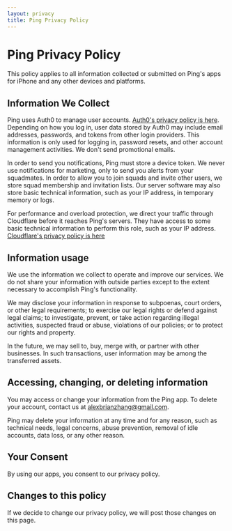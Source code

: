 ```yaml
---
layout: privacy
title: Ping Privacy Policy
---
```


# Ping Privacy Policy

This policy applies to all information collected or submitted on Ping's apps for iPhone and any other devices and platforms.

## Information We Collect

Ping uses Auth0 to manage user accounts. [Auth0's privacy policy is here](https://auth0.com/privacy). Depending on how you log in, user data stored by Auth0 may include email addresses, passwords, and tokens from other login providers. This information is only used for logging in, password resets, and other account management activities. We don't send promotional emails.

In order to send you notifications, Ping must store a device token. We never use notifications for marketing, only to send you alerts from your squadmates. In order to allow you to join squads and invite other users, we store squad membership and invitation lists. Our server software may also store basic technical information, such as your IP address, in temporary memory or logs.

For performance and overload protection, we direct your traffic through Cloudflare before it reaches Ping's servers. They have access to some basic technical information to perform this role, such as your IP address. [Cloudflare's privacy policy is here](https://www.cloudflare.com/privacypolicy)

## Information usage

We use the information we collect to operate and improve our services. We do not share your information with outside parties except to the extent necessary to accomplish Ping's functionality. 

We may disclose your information in response to subpoenas, court orders, or other legal requirements; to exercise our legal rights or defend against legal claims; to investigate, prevent, or take action regarding illegal activities, suspected fraud or abuse, violations of our policies; or to protect our rights and property.

In the future, we may sell to, buy, merge with, or partner with other businesses. In such transactions, user information may be among the transferred assets.

## Accessing, changing, or deleting information

You may access or change your information from the Ping app. To delete your account, contact us at alexbrianzhang@gmail.com.

Ping may delete your information at any time and for any reason, such as technical needs, legal concerns, abuse prevention, removal of idle accounts, data loss, or any other reason.

## Your Consent

By using our apps, you consent to our privacy policy.

## Changes to this policy

If we decide to change our privacy policy, we will post those changes on this page.
